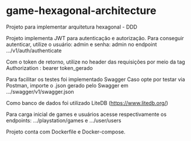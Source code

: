 # game-hexagonal-architecture
Projeto para implementar arquitetura hexagonal - DDD

Projeto implementa JWT para autenticação e autorização.
Para conseguir autenticar, utilize o usuário: admin e senha: admin no endpoint .../v1/auth/authenticate

Com o token de retorno, utilize no header das requisições por meio da tag Authorization : bearer token_gerado

Para facilitar os testes foi implementado Swagger
Caso opte por testar via Postman, importe o .json gerado pelo Swagger em .../swagger/v1/swagger.json

Como banco de dados foi utilizado LiteDB (https://www.litedb.org/)

Para carga inicial de games e usuários acesse respectivamente os endpoints: .../playstation/games e .../user/users

Projeto conta com Dockerfile e Docker-compose.

